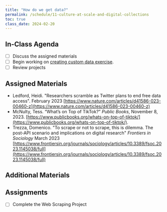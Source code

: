 ```yaml
---
title: "How do we get data?"
permalink: /schedule/11-culture-at-scale-and-digital-collections
toc: true
class_date: 2024-02-20
---
```


## In-Class Agenda

- [ ] Discuss the assigned materials
- [ ] Begin working on [creating custom data exercise]({{site.baseurl}}/dataset-creation).
- [ ] Review projects

## Assigned Materials
- Ledford, Heidi. "Researchers scramble as Twitter plans to end free data access". February 2023 [https://www.nature.com/articles/d41586-023-00460-z](https://www.nature.com/articles/d41586-023-00460-z)
- McNulty, Tess. “What’s on Top of TikTok?” *Public Books*, November 8, 2023. [https://www.publicbooks.org/whats-on-top-of-tiktok/](https://www.publicbooks.org/whats-on-top-of-tiktok/).
- Trezza, Domenico. "To scrape or not to scrape, this is dilemma. The post-API scenario and implications on digital research" *Frontiers in Sociology* March 2023 [https://www.frontiersin.org/journals/sociology/articles/10.3389/fsoc.2023.1145038/full](https://www.frontiersin.org/journals/sociology/articles/10.3389/fsoc.2023.1145038/full)
## Additional Materials

## Assignments

- [ ] Complete the Web Scraping Project
